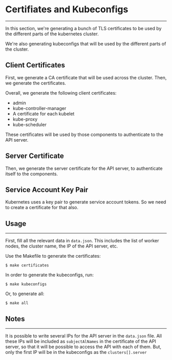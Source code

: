 # Certifiates and Kubeconfigs
---

In this section, we're generating a bunch of TLS certificates to be used by the different parts
of the kubernetes cluster.

We're also generating kubeconfigs that will be used by the different parts of the cluster.


## Client Certificates
First, we generate a CA certificate that will be used across the cluster.
Then, we generate the certificates.

Overall, we generate the following client certificates:
* admin
* kube-controller-manager
* A certificate for each kubelet
* kube-proxy
* kube-scheduler

These certificates will be used by those components to authenticate to the API server.

## Server Certificate
Then, we generate the server certificate for the API server, to authenticate itself to the components.

## Service Account Key Pair
Kubernetes uses a key pair to generate service account tokens.
So we need to create a certificate for that also.

## Usage
---
First, fill all the relevant data in `data.json`. This includes the list of worker nodes, the cluster name, 
the IP of the API server, etc.

Use the Makefile to generate the certificates:
```
$ make certificates
```

In order to generate the kubeconfigs, run:
```
$ make kubeconfigs
```

Or, to generate all:
```
$ make all
```

## Notes
---

It is possible to write several IPs for the API server in the `data.json` file. All these IPs will be included as `subjectAlNames` in the certificate
of the API server, so that it will be possible to access the API with each of them. But, only the first IP will be 
in the kubeconfigs as the `clusters[].server`

